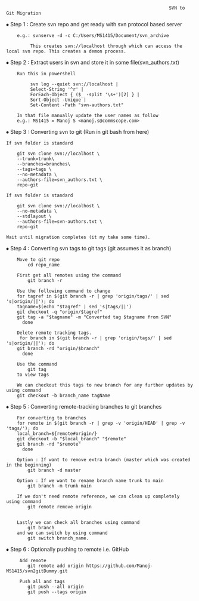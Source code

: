 		                                                         SVN to Git Migration
⦁	Step 1 : Create svn repo and get ready with svn protocol based server

		e.g.: svnserve -d -c C:/Users/MS1415/Document/svn_archive 

		     This creates svn://localhost through which can access the local svn repo. This creates a demon process.


⦁	Step 2 : Extract users in svn and store it in some file(svn_authors.txt)

		Run this in powershell

			 svn log --quiet svn://localhost |
			 Select-String '^r' |
			 ForEach-Object { ($_ -split '\s+')[2] } |
			 Sort-Object -Unique |
			 Set-Content -Path "svn-authors.txt"

		In that file manually update the user names as follow
		e.g.: MS1415 = Manoj S <manoj.s@commscope.com>


⦁	Step 3 : Converting svn to git (Run in git bash from here)

	If svn folder is standard

		git svn clone svn://localhost \
		--trunk=trunk\
  		--branches=branches\
		--tags=tags \
		--no-metadata \
		--authors-file=svn_authors.txt \
		repo-git
	
	If svn folder is standard
		
		git svn clone svn://localhost \
		--no-metadata \
		--stdlayout \
		--authors-file=svn-authors.txt \
		repo-git
		
	Wait until migration completes (it my take some time).


⦁	Step 4 : Converting svn tags to git tags (git assumes it as branch)

		Move to git repo
			cd repo_name

		First get all remotes using the command
			git branch -r
	
		Use the following command to change
		for tagref in $(git branch -r | grep 'origin/tags/' | sed 's|origin/||'); do
		tagname=$(echo "$tagref" | sed 's|tags/||')
		git checkout -q "origin/$tagref"
		git tag -a "$tagname" -m "Converted tag $tagname from SVN"
	      done

		Delete remote tracking tags.
		 for branch in $(git branch -r | grep 'origin/tags/' | sed 's|origin/||'); do
		git branch -rd "origin/$branch"
	      done

		Use the command 
			git tag 
		to view tags
		
		We can checkout this tags to new branch for any further updates by using command 
		git checkout -b branch_name tagName


⦁	Step 5 : Converting remote-tracking branches to git branches 

		For converting to branches
		for remote in $(git branch -r | grep -v 'origin/HEAD' | grep -v 'tags/'); do
		local_branch=${remote#origin/}
		git checkout -b "$local_branch" "$remote"
		git branch -rd "$remote"
	      done

		Option : If want to remove extra branch (master which was created in the beginning)
			git branch -d master
		
		Option : If we want to rename branch name trunk to main 
			git branch -m trunk main

		If we don't need remote reference, we can clean up completely using command
			git remote remove origin


		Lastly we can check all branches using command 
			git branch
		and we can switch by using command
			git switch branch_name.


⦁	Step 6 : Optionally pushing to remote i.e. GitHub

		 Add remote
			git remote add origin https://github.com/Manoj-MS1415/svn2gitDummy.git

		 Push all and tags
			git push --all origin
			git push --tags origin

